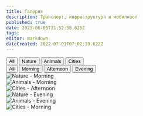 ```yaml
---
title: Галерия
description: Транспорт, инфраструктура и мобилност
published: true
date: 2023-06-05T11:52:58.625Z
tags: 
editor: markdown
dateCreated: 2022-07-01T07:02:10.622Z
---
```


<div id="filters">
  <div>
    <button class="filter-btn active" data-filter="">All</button>
    <button class="filter-btn" data-filter="nature">Nature</button>
    <button class="filter-btn" data-filter="animals">Animals</button>
    <button class="filter-btn" data-filter="cities">Cities</button>
  </div>

  <div>
    <button class="filter-btn active" data-filter="">All</button>
    <button class="filter-btn" data-filter="morning">Morning</button>
    <button class="filter-btn" data-filter="afternoon">Afternoon</button>
    <button class="filter-btn" data-filter="evening">Evening</button>
  </div>
</div>

<div class="gallery-container" id="gallery">
  <div class="gallery-item nature morning">
    <img src="nature-morning.jpg" alt="Nature - Morning">
  </div>
  <div class="gallery-item animals morning">
    <img src="animals-morning.jpg" alt="Animals - Morning">
  </div>
  <div class="gallery-item cities afternoon">
    <img src="cities-afternoon.jpg" alt="Cities - Afternoon">
  </div>
  <div class="gallery-item nature evening">
    <img src="nature-evening.jpg" alt="Nature - Evening">
  </div>
  <div class="gallery-item animals evening">
    <img src="animals-evening.jpg" alt="Animals - Evening">
  </div>
  <div class="gallery-item cities morning">
    <img src="cities-morning.jpg" alt="Cities - Morning">
  </div>
  <!-- Add more gallery items as needed -->
</div>